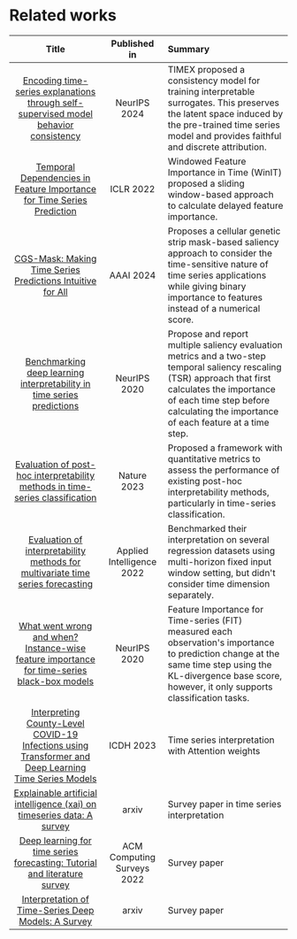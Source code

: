 # Related works
| Title | Published in | Summary |
|:---:|:---:|:---|
[Encoding time-series explanations through self-supervised model behavior consistency](https://proceedings.neurips.cc/paper_files/paper/2023/file/65ea878cb90b440e8b4cd34fe0959914-Paper-Conference.pdf) | NeurIPS 2024 | TIMEX proposed a consistency model for training interpretable surrogates. This preserves the latent space induced by the pre-trained time series model and provides faithful and discrete attribution.  |
|[Temporal Dependencies in Feature Importance for Time Series Prediction](https://arxiv.org/pdf/2107.14317) | ICLR 2022 | Windowed Feature Importance in Time (WinIT) proposed a sliding window-based approach to calculate delayed feature importance.
| [CGS-Mask: Making Time Series Predictions Intuitive for All](https://ojs.aaai.org/index.php/AAAI/article/view/29325/30499) | AAAI 2024 | Proposes a cellular genetic strip mask-based saliency approach to consider the time-sensitive nature of time series applications while giving binary importance to features instead of a numerical score. |
| [Benchmarking deep learning interpretability in time series predictions](https://proceedings.neurips.cc/paper_files/paper/2020/file/47a3893cc405396a5c30d91320572d6d-Paper.pdf) | NeurIPS 2020 | Propose and report multiple saliency evaluation metrics and a two-step temporal saliency rescaling (TSR) approach that first calculates the importance of each time step before calculating the importance of each feature at a time step.
| [Evaluation of post-hoc interpretability methods in time-series classification](https://www.nature.com/articles/s42256-023-00620-w) | Nature 2023 | Proposed a framework with quantitative metrics to assess the performance of existing post-hoc interpretability methods, particularly in time-series classification. |
| [Evaluation of interpretability methods for multivariate time series forecasting](https://link.springer.com/article/10.1007/s10489-021-02662-2) | Applied Intelligence 2022 | Benchmarked their interpretation on several regression datasets using multi-horizon fixed input window setting, but didn't consider time dimension separately. |
| [What went wrong and when? Instance-wise feature importance for time-series black-box models]() | NeurIPS 2020 | Feature Importance for Time-series (FIT) measured each observation's importance to prediction change at the same time step using the KL-divergence base score, however, it only supports classification tasks.|
| [Interpreting County-Level COVID-19 Infections using Transformer and Deep Learning Time Series Models](https://ieeexplore.ieee.org/iel7/10224635/10224668/10224685.pdf) | ICDH 2023 | Time series interpretation with Attention weights |
| [Explainable artificial intelligence (xai) on timeseries data: A survey](https://arxiv.org/pdf/2104.00950) | arxiv | Survey paper in time series interpretation
| [Deep learning for time series forecasting: Tutorial and literature survey](https://dl.acm.org/doi/pdf/10.1145/3533382) | ACM Computing Surveys 2022 | Survey paper |
| [Interpretation of Time-Series Deep Models: A Survey](https://arxiv.org/pdf/2305.14582) | arxiv | Survey paper |